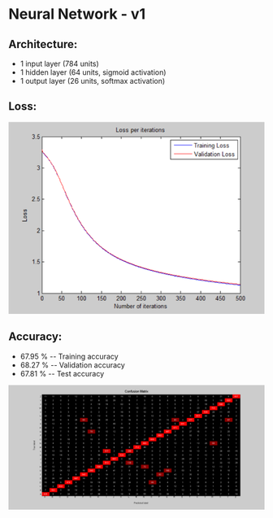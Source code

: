# Neural Network - v1

## Architecture:

- 1 input layer (784 units)
- 1 hidden layer (64 units, sigmoid activation)
- 1 output layer (26 units, softmax activation)

## Loss:

![image](Visualizations/Loss_per_iterations.png)

## Accuracy:

- 67.95 % -- Training accuracy
- 68.27 % -- Validation accuracy
- 67.81 % -- Test accuracy

![image](Visualizations/Confusion_Matrix.png)
